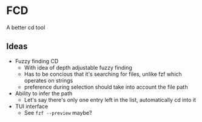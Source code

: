 # FCD
A better cd tool

## Ideas
- Fuzzy finding CD
    - With idea of depth adjustable fuzzy finding
    - Has to be concious that it's searching for files, unlike fzf which operates on strings
    - preference during selection should take into account the file path
- Ability to infer the path
    - Let's say there's only one entry left in the list, automatically cd into it
- TUI interface
    - See `fzf --preview` maybe?
